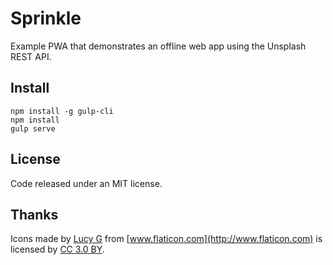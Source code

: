 Sprinkle
========
Example PWA that demonstrates an offline web app using the Unsplash REST API.

Install
-------
```
npm install -g gulp-cli
npm install
gulp serve
```

License
-------
Code released under an MIT license.

Thanks
------
Icons made by [Lucy G](http://www.flaticon.com/authors/lucy-g) from [www.flaticon.com](http://www.flaticon.com) is licensed by [CC 3.0 BY](http://creativecommons.org/licenses/by/3.0/).
